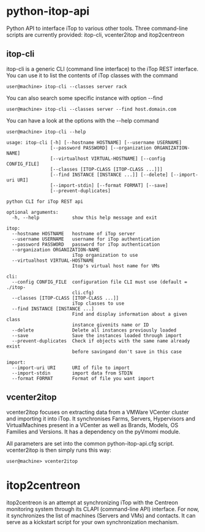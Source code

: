 # python-itop-api
Python API to interface iTop to various other tools.
Three command-line scripts are currently provided: itop-cli, vcenter2itop and itop2centreon

## itop-cli
itop-cli is a generic CLI (command line interface) to the iTop REST interface.
You can use it to list the contents of iTop classes with the command

    user@machine> itop-cli --classes server rack
   
You can also search some specific instance with option --find

    user@machine> itop-cli --classes server --find host.domain.com
    
You can have a look at the options with the --help command

    user@machine> itop-cli --help
    
	usage: itop-cli [-h] [--hostname HOSTNAME] [--username USERNAME]
					[--password PASSWORD] [--organization ORGANIZATION-NAME]
					[--virtualhost VIRTUAL-HOSTNAME] [--config CONFIG_FILE]
					[--classes [ITOP-CLASS [ITOP-CLASS ...]]]
					[--find INSTANCE [INSTANCE ...]] [--delete] [--import-uri URI]
					[--import-stdin] [--format FORMAT] [--save]
					[--prevent-duplicates]

	python CLI for iTop REST api

	optional arguments:
	  -h, --help            show this help message and exit

	itop:
	  --hostname HOSTNAME   hostname of iTop server
	  --username USERNAME   username for iTop authentication
	  --password PASSWORD   password for iTop authentication
	  --organization ORGANIZATION-NAME
							iTop organization to use
	  --virtualhost VIRTUAL-HOSTNAME
							Itop's virtual host name for VMs

	cli:
	  --config CONFIG_FILE  configuration file CLI must use (default = ./itop-
							cli.cfg)
	  --classes [ITOP-CLASS [ITOP-CLASS ...]]
							iTop classes to use
	  --find INSTANCE [INSTANCE ...]
							Find and display information about a given class
							instance givenits name or ID
	  --delete              Delete all instances previously loaded
	  --save                Save the instances loaded through import
	  --prevent-duplicates  Check if objects with the same name already exist
							before savingand don't save in this case

	import:
	  --import-uri URI      URI of file to import
	  --import-stdin        import data from STDIN
	  --format FORMAT       Format of file you want import

	  
## vcenter2itop
vcenter2itop focuses on extracting data from a VMWare VCenter cluster and importing it into iTop.
It synchronises Farms, Servers, Hypervisors and VirtualMachines present in a VCenter as well as Brands, Models, OS Families and Versions.
It has a dependency on the pyVmomi module.

All parameters are set into the common python-itop-api.cfg script. vcenter2itop is then simply runs this way:

    user@machine> vcenter2itop

# itop2centreon
itop2centreon is an attempt at synchronizing iTop with the Centreon monitoring system through its CLAPI (command-line API) interface.
For now, it synchronizes the list of machines (Servers and VMs) and contacts.
It can serve as a kickstart script for your own synchronization mechanism.
